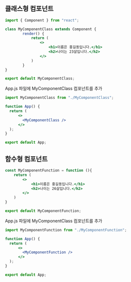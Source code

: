 
## 클래스형 컴포넌트

```jsx
import { Component } from "react";

class MyComponentClass extends Component {
        render() {
            return (
                <>
                    <h1>이름은 홍길동입니다.</h1>
                    <h2>나이는 23살입니다.</h2>
                </>
            )
        }
}

export default MyComponentClass;
```

App.js 파일에 MyComponentClass 컴포넌트를 추가

```jsx
import MyComponentClass from "./MyComponentClass";

function App() {
  return (
      <>
        <MyComponentClass />
      </>
  );
}

export default App;
```

## 함수형 컴포넌트

```jsx
const MyComponentFunction = function (){
    return (
        <>
            <h1>이름은 홍길동입니다.</h1>
            <h2>나이는 26살입니다.</h2>
        </>
    )
}

export default MyComponentFunction;
```

App.js 파일에 MyComponentClass 컴포넌트를 추가

```jsx
import MyComponentFunction from "./MyComponentFunction";

function App() {
  return (
      <>
        <MyComponentFunction />
      </>
  );
}

export default App;
```


